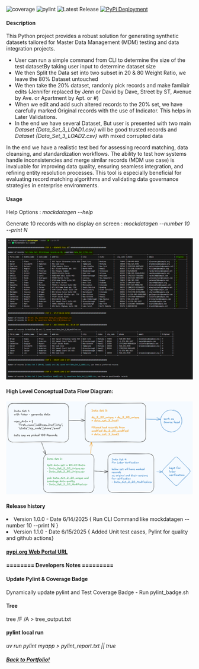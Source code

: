![coverage](https://img.shields.io/badge/coverage-73.15%25-blue)
![pylint](https://img.shields.io/badge/pylint-10.00-green)
![Latest Release](https://img.shields.io/badge/release-v1.1.0-blue)
[![PyPi Deployment](https://github.com/ankit48365/MockDataGen/actions/workflows/pypi-publish.yml/badge.svg)](https://github.com/ankit48365/MockDataGen/actions/workflows/pypi-publish.yml)

<h4>Description</h4>

This Python project provides a robust solution for generating synthetic datasets tailored for Master Data Management (MDM) testing and data integration projects. 

<ul>
  <li>User can run a simple command from CLI to determine the size of the test datasetBy taking user input to determine dataset size</li>
  <li>We then Split the Data set into two subset in 20 & 80 Weight Ratio, we leave the 80% Dataset untouched</li>
  <li>We then take the 20% dataset, randonly pick records and make familair edits (Jennifer replaced by Jenn or David by Dave, Street by ST, Avenue by Ave. or Apartment by Apt. or #)</li>
  <li>When we edit and add such altered records to the 20% set, we have carefully marked Original records with the use of Indicator. This helps in Later Validations.</li>
  <li>In the end we have several Dataset, But user is presented with two main <em>Dataset {Data_Set_3_LOAD1.csv}</em> will be good trusted records and <em>Dataset {Data_Set_3_LOAD2.csv}</em> with mixed corrupted data </li>
</ul>

In the end we have a realistic test bed for assessing record matching, data cleansing, and standardization workflows. The ability to test how systems handle inconsistencies and merge similar records (MDM use case) is invaluable for improving data quality, ensuring seamless integration, and refining entity resolution processes. This tool is especially beneficial for evaluating record matching algorithms and validating data governance strategies in enterprise environments.

<h4>Usage</h4>

Help Options :
<em>mockdatagen --help </em>

Generate 10 records with no display on screen :
<em>mockdatagen --number 10 --print N </em> 

![SampleOutputScreen](diagram/image.png "Sample Output for user input of --number 20")


<h4>High Level Conceptual Data Flow Diagram:</h4>

![The Idea!!](diagram/version1.png "Data Flow Overview")

<h4>Release history</h4>

<li>Version 1.0.0 - Date 6/14/2025 { Run CLI Command like mockdatagen --number 10 --print N } </li>
<li>Version 1.1.0 - Date 6/15/2025 { Added Unit test cases, Pylint for quality and github actions} </li>

<h4><a href="https://pypi.org/project/mockdatagen/">pypi.org Web Portal URL</a></h4>

<h4>======== Developers Notes =========</h4>

<h4>Update Pylint & Coverage Badge</h4>

Dynamically update pylint and Test Coverage Badge - Run pylint_badge.sh

<h4> Tree </h4>

tree /F /A > tree_output.txt

<h4> pylint local run </h4>

<em>uv run pylint myapp > pylint_report.txt || true</em>

<h5><a href="https://profile.dataguruankit.com/Portfolio.html">Back to Portfolio!</a></h5>

